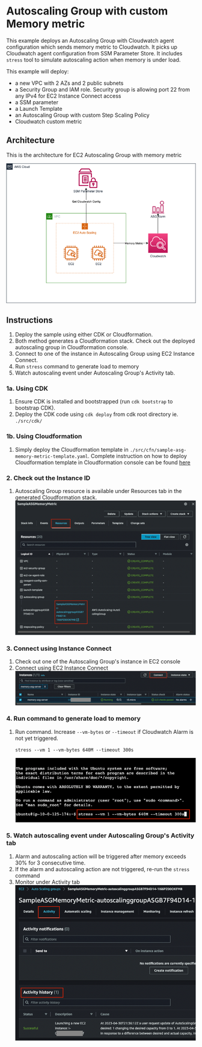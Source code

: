 # Autoscaling Group with custom Memory metric

This example deploys an Autoscaling Group with Cloudwatch agent configuration which sends memory metric to Cloudwatch. It picks up Cloudwatch agent configuration from SSM Parameter Store. It includes `stress` tool to simulate autoscaling action when memory is under load.

This example will deploy:
- a new VPC with 2 AZs and 2 public subnets
- a Security Group and IAM role. Security group is allowing port 22 from any IPv4 for EC2 Instance Connect access
- a SSM parameter
- a Launch Template
- an Autoscaling Group with custom Step Scaling Policy
- Cloudwatch custom metric

## Architecture

This is the architecture for EC2 Autoscaling Group with memory metric

![ASG Instance Arch](./media/generic-diagram-EC2-ASG-Memory-Metric.drawio.png)

## Instructions

1. Deploy the sample using either CDK or Cloudformation.
2. Both method generates a Cloudformation stack. Check out the deployed autoscaling group in Cloudformation console.
3. Connect to one of the instance in Autoscaling Group using EC2 Instance Connect.
4. Run `stress` command to generate load to memory
5. Watch autoscaling event under Autoscaling Group's Activity tab.

### 1a. Using CDK
1. Ensure CDK is installed and bootstrapped (run `cdk bootstrap` to bootstrap CDK).
2. Deploy the CDK code using `cdk deploy` from cdk root directory ie. `./src/cdk/`

### 1b. Using Cloudformation
1. Simply deploy the Cloudformation template in `./src/cfn/sample-asg-memory-metric-template.yaml`. Complete instruction on how to deploy Cloudformation template in Cloudformation console can be found [here](https://docs.aws.amazon.com/AWSCloudFormation/latest/UserGuide/cfn-console-create-stack.html)

### 2. Check out the Instance ID
1. Autoscaling Group resource is available under Resources tab in the generated Cloudformation stack.
    ![Autoscaling Group](./media/2-asg-id.png)

### 3. Connect using Instance Connect
1. Check out one of the Autoscaling Group's instance in EC2 console
2. Connect using EC2 Instance Connect
    ![EC2 Instance Connect](./media/3-asg-instance-connect.png)

### 4. Run command to generate load to memory
1. Run command. Increase `--vm-bytes` or `--timeout` if Cloudwatch Alarm is not yet triggered.
   ```
   stress --vm 1 --vm-bytes 640M --timeout 300s
   ```
    ![Stress Command](./media/4-single-server-stress.png)

### 5. Watch autoscaling event under Autoscaling Group's Activity tab
1. Alarm and autoscaling action will be triggered after memory exceeds 30% for 3 consecutive time.
2. If the alarm and autoscaling action are not triggered, re-run the `stress` command
3. Monitor under Activity tab <br />
    ![ASG Activity](./media/5-asg-activity.png)
